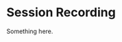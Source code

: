 [title]: # (Session Recording)
[tags]: # (XXX)
[priority]: # (2400)
# Session Recording
Something here.
